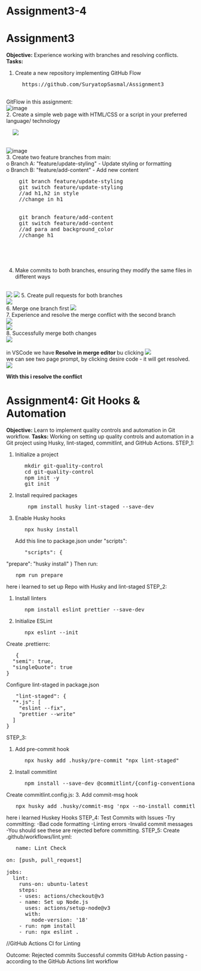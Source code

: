 # Assignment3-4
# Assignment3
**Objective:** Experience working with branches and resolving conflicts.
**Tasks:**
1.	Create a new repository implementing GitHub Flow
   <pre>
     https://github.com/SuryatopSasmal/Assignment3
   </pre>
GitFlow in this assignment:
</br>
![image](https://github.com/user-attachments/assets/f87d35c5-0696-4e29-a93e-0704211d0c41)
</br>
2.	Create a simple web page with HTML/CSS or a script in your preferred language/ technology
</br>
<pre>
  <img src="https://github.com/user-attachments/assets/2217053e-606e-4b48-bbf9-11ba7f76fac0">

</pre>
![image](https://github.com/user-attachments/assets/93fefb10-b53d-4ec6-aa58-1603261bcc97)
</br>
3.  Create two feature branches from main: </br>
  o	Branch A: "feature/update-styling" - Update styling or formatting </br>
  o	Branch B: "feature/add-content" - Add new content </br>

  <pre>
    git branch feature/update-styling
    git switch feature/update-styling
    //ad h1,h2 in style
    //change in h1
    
    
    git branch feature/add-content
    git switch feature/add-content
    //ad para and background_color
    //change h1

  </pre>
  </br>

4.	Make commits to both branches, ensuring they modify the same files in different ways
   </br>
<img src="https://github.com/user-attachments/assets/83994878-f46e-45f6-8309-ab0a58baf066">
<img src="https://github.com/user-attachments/assets/79e9a85f-f32a-4b82-94ab-3bda1e105673">
5.	Create pull requests for both branches
   </br>
   <img src="https://github.com/user-attachments/assets/c5f5652b-74b2-4de6-ab0b-1430ef1e82ab">
</br>
6.	Merge one branch first
   <img src="https://github.com/user-attachments/assets/e080d5a0-8b74-4e43-8df4-5782ebbb9aa0"> </br>
7.	Experience and resolve the merge conflict with the second branch </br>
    <img src="https://github.com/user-attachments/assets/536f4d52-b3bf-42c0-ae50-75e13f47d9fe">
</br>
  <img src="https://github.com/user-attachments/assets/58ebafff-0cd6-4a9f-a1b5-99e577cef545">
</br>
8.	Successfully merge both changes </br>
   <img src="https://github.com/user-attachments/assets/efbb817e-7ce5-4d23-a7f2-42cc46916a65"> </br>
</br>
in VSCode we have<b> Resolve in merge editor </b> bu clicking 
    <img src="https://github.com/user-attachments/assets/7a1a470c-26e9-4d1d-9d9f-8fd668688a11"> </br>
we can see two page prompt, by clicking desire code - it will get resolved.
<img src="https://github.com/user-attachments/assets/9f33a72f-295d-4ea8-a2a1-a31139c10be1"> </br>

<p><b>With this i resolve the conflict</b></p>

# Assignment4: Git Hooks & Automation
**Objective:** Learn to implement quality controls and automation in Git workflow.
**Tasks:**
Working on setting up quality controls and automation in a Git project using Husky, lint-staged, commitlint, and GitHub Actions.
STEP_1:
1. Initialize a project
   <pre>
      mkdir git-quality-control
      cd git-quality-control
      npm init -y
      git init
   </pre>
2. Install required packages
   <pre>
       npm install husky lint-staged --save-dev
   </pre>
  
3. Enable Husky hooks
   <pre>
      npx husky install
   </pre>
   Add this line to package.json under "scripts":
   <pre>
      "scripts": {
  "prepare": "husky install"
}
   </pre>
Then run:
<pre>
   npm run prepare
</pre>
here i learned to set up Repo with Husky and lint-staged
STEP_2:
1. Install Iinters
   <pre>
      npm install eslint prettier --save-dev
   </pre>
2. Initialize ESLint
   <pre>
      npx eslint --init
   </pre>
Create .prettierrc:
<pre>
   {
  "semi": true,
  "singleQuote": true
}
</pre>
Configure lint-staged in package.json
<pre>
   "lint-staged": {
  "*.js": [
    "eslint --fix",
    "prettier --write"
  ]
}
</pre>
STEP_3:
1. Add pre-commit hook
   <pre>
      npx husky add .husky/pre-commit "npx lint-staged"
   </pre>
2. Install commitlint
   <pre>
      npm install --save-dev @commitlint/{config-conventional,cli}
   </pre>
Create commitlint.config.js:
3. Add commit-msg hook
<pre>
   npx husky add .husky/commit-msg 'npx --no-install commitlint --edit $1'
</pre>
here i learned Huskey Hooks
STEP_4:
Test Commits with Issues
-Try committing:
-Bad code formatting
-Linting errors
-Invalid commit messages
-You should see these are rejected before committing.
STEP_5:
Create .github/workflows/lint.yml:

<pre>
   name: Lint Check

on: [push, pull_request]

jobs:
  lint:
    runs-on: ubuntu-latest
    steps:
    - uses: actions/checkout@v3
    - name: Set up Node.js
      uses: actions/setup-node@v3
      with:
        node-version: '18'
    - run: npm install
    - run: npx eslint .
</pre>
//GitHub Actions CI for Linting

Outcome:
   Rejected commits
   Successful commits
   GitHub Action passing
   -according to the GitHub Actions lint workflow

